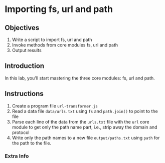 # Importing fs, url and path

## Objectives

1. Write a script to import fs, url and path
1. Invoke methods from core modules fs, url and path
1. Output results

## Introduction

In this lab, you'll start mastering the three core modules: fs, url and path.

## Instructions

1. Create a program file `url-transformer.js`
2. Read a data file `data/urls.txt` using `fs` and `path.join()` to point to the file
3. Parse each line of the data from the `urls.txt` file with the `url` core module to get only the path name part, i.e., strip away the domain and protocol
4. Write only the path names to a new file `output/paths.txt` using `path` for the path to the file.


### Extra Info
